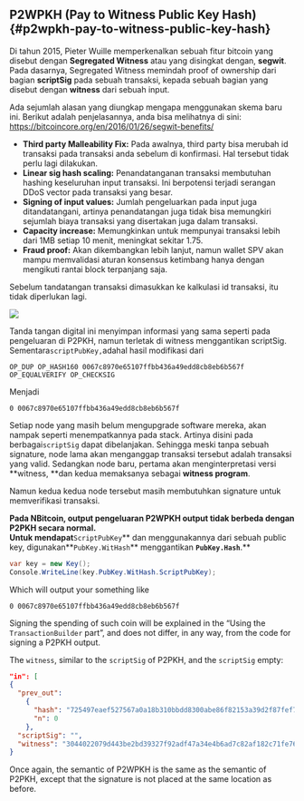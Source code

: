 ## P2WPKH \(Pay to Witness Public Key Hash\) {#p2wpkh-pay-to-witness-public-key-hash}

Di tahun 2015, Pieter Wuille memperkenalkan sebuah fitur bitcoin yang disebut dengan **Segregated Witness** atau yang disingkat dengan, **segwit**. Pada dasarnya, Segregated Witness memindah proof of ownership dari bagian **scriptSig** pada sebuah transaksi, kepada sebuah bagian yang disebut dengan **witness** dari sebuah input.

Ada sejumlah alasan yang diungkap mengapa menggunakan skema baru ini. Berikut adalah penjelasannya, anda bisa melihatnya di sini: [https:\/\/bitcoincore.org\/en\/2016\/01\/26\/segwit-benefits\/](https://bitcoincore.org/en/2016/01/26/segwit-benefits/)

* **Third party Malleability Fix:** Pada awalnya, third party bisa merubah id transaksi pada transaksi anda sebelum di konfirmasi. Hal tersebut tidak perlu lagi dilakukan. 
* **Linear sig hash scaling:** Penandatanganan transaksi membutuhan hashing keseluruhan input transaksi. Ini berpotensi terjadi serangan DDoS vector pada transaksi yang besar.
* **Signing of input values:** Jumlah pengeluarkan pada input juga ditandatangani, artinya penandatangan juga tidak bisa memungkiri sejumlah biaya transaksi yang disertakan juga dalam transaksi. 
* **Capacity increase:** Memungkinkan untuk mempunyai transaksi lebih dari 1MB setiap 10 menit, meningkat sekitar 1.75.
* **Fraud proof:** Akan dikembangkan lebih lanjut, namun wallet SPV akan mampu memvalidasi aturan konsensus ketimbang hanya dengan mengikuti rantai block terpanjang saja. 

Sebelum tandatangan transaksi dimasukkan ke kalkulasi id transaksi, itu tidak diperlukan lagi. 

![](../assets/segwit.png)

Tanda tangan digital ini menyimpan informasi yang sama seperti pada pengeluaran di P2PKH, namun terletak di witness menggantikan scriptSig. Sementara`scriptPubKey,`adahal hasil modifikasi dari

```
OP_DUP OP_HASH160 0067c8970e65107ffbb436a49edd8cb8eb6b567f OP_EQUALVERIFY OP_CHECKSIG
```

Menjadi

```
0 0067c8970e65107ffbb436a49edd8cb8eb6b567f
```

Setiap node yang masih belum mengupgrade software mereka, akan nampak seperti menempatkannya pada stack. Artinya disini pada berbagai`scriptSig` dapat dibelanjakan. Sehingga meski tanpa sebuah signature, node lama akan menganggap transaksi tersebut adalah transaksi yang valid. Sedangkan node baru, pertama akan menginterpretasi versi **witness, **dan kedua memaksanya sebagai **witness program**.

Namun kedua kedua node tersebut masih membutuhkan signature untuk memverifikasi transaksi.

**Pada NBitcoin, output pengeluaran P2WPKH output tidak berbeda dengan P2PKH secara normal.  
Untuk mendapat**`ScriptPubKey`** dan menggunakannya dari sebuah public key, digunakan**`PubKey.WitHash`** menggantikan **`PubKey.Hash`**.**

```cs
var key = new Key();
Console.WriteLine(key.PubKey.WitHash.ScriptPubKey);
```

Which will output your something like

```
0 0067c8970e65107ffbb436a49edd8cb8eb6b567f
```

Signing the spending of such coin will be explained in the “Using the `TransactionBuilder` part”, and does not differ, in any way, from the code for signing a P2PKH output.

The `witness`, similar to the `scriptSig` of P2PKH, and the `scriptSig` empty:

```json
"in": [
{
  "prev_out": 
    {
      "hash": "725497eaef527567a0a18b310bbdd8300abe86f82153a39d2f87fef713dc8177",
      "n": 0
    },
  "scriptSig": "",
  "witness": "3044022079d443be2bd39327f92adf47a34e4b6ad7c82af182c71fe76ccd39743ced58cf0220149de3e8f11e47a989483f371d3799a710a7e862dd33c9bd842c417002a1c32901 0363f24cd2cb27bb35eb2292789ce4244d55ce580218fd81688197d4ec3b005a67"
}
```

Once again, the semantic of P2WPKH is the same as the semantic of P2PKH, except that the signature is not placed at the same location as before.

